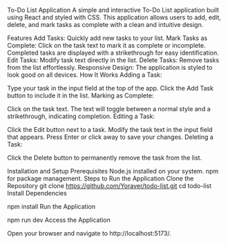 To-Do List Application
A simple and interactive To-Do List application built using React and styled with CSS. This application allows users to add, edit, delete, and mark tasks as complete with a clean and intuitive design.

Features
Add Tasks: Quickly add new tasks to your list.
Mark Tasks as Complete: Click on the task text to mark it as complete or incomplete. Completed tasks are displayed with a strikethrough for easy identification.
Edit Tasks: Modify task text directly in the list.
Delete Tasks: Remove tasks from the list effortlessly.
Responsive Design: The application is styled to look good on all devices.
How It Works
Adding a Task:

Type your task in the input field at the top of the app.
Click the Add Task button to include it in the list.
Marking as Complete:

Click on the task text.
The text will toggle between a normal style and a strikethrough, indicating completion.
Editing a Task:

Click the Edit button next to a task.
Modify the task text in the input field that appears.
Press Enter or click away to save your changes.
Deleting a Task:

Click the Delete button to permanently remove the task from the list.



Installation and Setup
Prerequisites
Node.js installed on your system.
npm  for package management.
Steps to Run the Application
Clone the Repository
git clone https://github.com/Yoraver/todo-list.git
cd todo-list
Install Dependencies

npm install
Run the Application

npm run dev
Access the Application

Open your browser and navigate to http://localhost:5173/.
